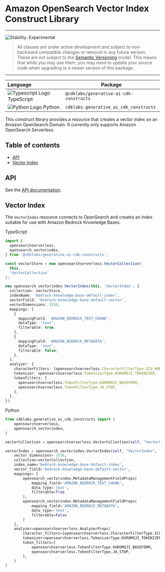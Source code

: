 # Amazon OpenSearch Vector Index Construct Library

<!--BEGIN STABILITY BANNER-->

---

![Stability: Experimental](https://img.shields.io/badge/stability-Experimental-important.svg?style=for-the-badge)

> All classes are under active development and subject to non-backward compatible changes or removal in any
> future version. These are not subject to the [Semantic Versioning](https://semver.org/) model.
> This means that while you may use them, you may need to update your source code when upgrading to a newer version of this package.

---

<!--END STABILITY BANNER-->

| **Language**                                                                                   | **Package**                             |
| :--------------------------------------------------------------------------------------------- | --------------------------------------- |
| ![Typescript Logo](https://docs.aws.amazon.com/cdk/api/latest/img/typescript32.png) TypeScript | `@cdklabs/generative-ai-cdk-constructs` |
| ![Python Logo](https://docs.aws.amazon.com/cdk/api/latest/img/python32.png) Python             | `cdklabs.generative_ai_cdk_constructs`  |

This construct library provides a resource that creates a vector index on an Amazon OpenSearch Domain. It currently only supports Amazon OpenSearch Serverless.

## Table of contents

- [API](#api)
- [Vector Index](#vector-index)

## API

See the [API documentation](../../../apidocs/modules/opensearchserverless.md).

## Vector Index

The `VectorIndex` resource connects to OpenSearch and creates an index suitable for use with Amazon Bedrock Knowledge Bases.

TypeScript

```ts
import {
  opensearchserverless,
  opensearch_vectorindex,
} from '@cdklabs/generative-ai-cdk-constructs';

const vectorStore = new opensearchserverless.VectorCollection(
  this,
  'VectorCollection'
);

new opensearch_vectorindex.VectorIndex(this, 'VectorIndex', {
  collection: vectorStore,
  indexName: 'bedrock-knowledge-base-default-index',
  vectorField: 'bedrock-knowledge-base-default-vector',
  vectorDimensions: 1536,
  mappings: [
    {
      mappingField: 'AMAZON_BEDROCK_TEXT_CHUNK',
      dataType: 'text',
      filterable: true,
    },
    {
      mappingField: 'AMAZON_BEDROCK_METADATA',
      dataType: 'text',
      filterable: false,
    },
  ],
  analyzer: {
    characterFilters: [opensearchserverless.CharacterFilterType.ICU_NORMALIZER],
    tokenizer: opensearchserverless.TokenizerType.KUROMOJI_TOKENIZER,
    tokenFilters: [
      opensearchserverless.TokenFilterType.KUROMOJI_BASEFORM,
      opensearchserverless.TokenFilterType.JA_STOP,
    ],
  },
});
```

Python

```python
from cdklabs.generative_ai_cdk_constructs import (
    opensearchserverless,
    opensearch_vectorindex,
)

vectorCollection = opensearchserverless.VectorCollection(self, "VectorCollection")

vectorIndex = opensearch_vectorindex.VectorIndex(self, "VectorIndex",
    vector_dimensions= 1536,
    collection=vectorCollection,
    index_name='bedrock-knowledge-base-default-index',
    vector_field='bedrock-knowledge-base-default-vector',
    mappings= [
        opensearch_vectorindex.MetadataManagementFieldProps(
            mapping_field='AMAZON_BEDROCK_TEXT_CHUNK',
            data_type='text',
            filterable=True
        ),
        opensearch_vectorindex.MetadataManagementFieldProps(
            mapping_field='AMAZON_BEDROCK_METADATA',
            data_type='text',
            filterable=False
        )
    ],
    analyzer=opensearchserverless.AnalyzerProps(
        character_filters=[opensearchserverless.CharacterFilterType.ICU_NORMALIZER],
        tokenizer=opensearchserverless.TokenizerType.KUROMOJI_TOKENIZER,
        token_filters=[
            opensearchserverless.TokenFilterType.KUROMOJI_BASEFORM,
            opensearchserverless.TokenFilterType.JA_STOP,
        ],
    )
)
```
